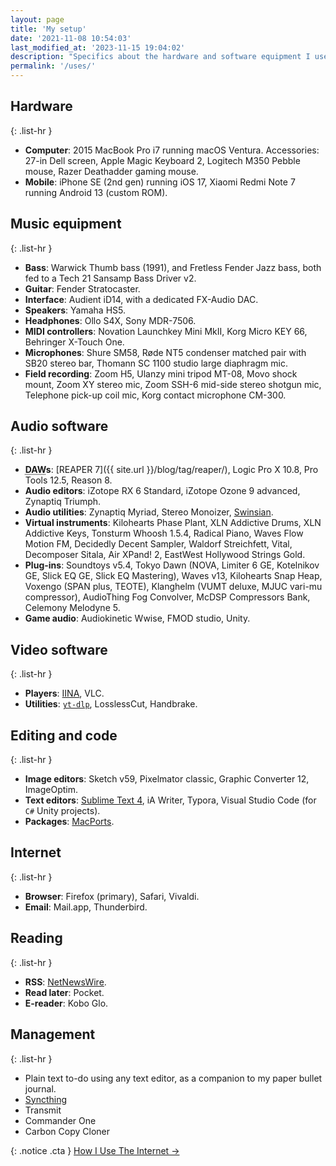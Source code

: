 ```yaml
---
layout: page
title: 'My setup'
date: '2021-11-08 10:54:03'
last_modified_at: '2023-11-15 19:04:02'
description: "Specifics about the hardware and software equipment I use. The page is part of the uses.tech project."
permalink: '/uses/'
---
```

## Hardware

{: .list-hr }
- **Computer**: 2015 MacBook Pro i7 running macOS Ventura. Accessories: 27-in Dell screen, Apple Magic Keyboard 2, Logitech M350 Pebble mouse, Razer Deathadder gaming mouse.
- **Mobile**: iPhone SE (2nd gen) running iOS 17, Xiaomi Redmi Note 7 running Android 13 (custom ROM).

## Music equipment

{: .list-hr }
- **Bass**: Warwick Thumb bass (1991), and Fretless Fender Jazz bass, both fed to a Tech 21 Sansamp Bass Driver v2.
- **Guitar**: Fender Stratocaster.
- **Interface**: Audient iD14, with a dedicated FX-Audio DAC.
- **Speakers**: Yamaha HS5.
- **Headphones**: Ollo S4X, Sony MDR-7506.
- **MIDI controllers**: Novation Launchkey Mini MkII, Korg Micro KEY 66, Behringer X-Touch One.
- **Microphones**: Shure SM58, Røde NT5 condenser matched pair with SB20 stereo bar, Thomann SC 1100 studio large diaphragm mic.
- **Field recording**: Zoom H5, Ulanzy mini tripod MT-08, Movo shock mount, Zoom XY stereo mic, Zoom SSH-6 mid-side stereo shotgun mic, Telephone pick-up coil mic, Korg contact microphone CM-300.

## Audio software

{: .list-hr }
- **<abbr title="Digital Audio Workstation">DAW</abbr>s**: [REAPER 7]({{ site.url }}/blog/tag/reaper/), Logic Pro X 10.8, Pro Tools 12.5, Reason 8.
- **Audio editors**: iZotope RX 6 Standard, iZotope Ozone 9 advanced, Zynaptiq Triumph.
- **Audio utilities**: Zynaptiq Myriad, Stereo Monoizer, [Swinsian](http://www.swinsian.com).
- **Virtual instruments**: Kilohearts Phase Plant, XLN Addictive Drums, XLN Addictive Keys, Tonsturm Whoosh 1.5.4, Radical Piano, Waves Flow Motion FM, Decidedly Decent Sampler, Waldorf Streichfett, Vital, Decomposer Sitala, Air XPand! 2, EastWest Hollywood Strings Gold.
- **Plug-ins**: Soundtoys v5.4, Tokyo Dawn (NOVA, Limiter 6 GE, Kotelnikov GE, Slick EQ GE, Slick EQ Mastering), Waves v13, Kilohearts Snap Heap, Voxengo (SPAN plus, TEOTE), Klanghelm (VUMT deluxe, MJUC vari-mu compressor), AudioThing Fog Convolver, McDSP Compressors Bank, Celemony Melodyne 5.
- **Game audio**: Audiokinetic Wwise, FMOD studio, Unity.

## Video software

{: .list-hr }
- **Players**: [IINA](https://iina.io/), VLC.
- **Utilities**: [`yt-dlp`](https://github.com/yt-dlp/yt-dlp), LosslessCut, Handbrake.

## Editing and code

{: .list-hr }
- **Image editors**: Sketch v59, Pixelmator classic, Graphic Converter 12, ImageOptim.
- **Text editors**: [Sublime Text 4](https://tonsky.me/blog/sublime/), iA Writer, Typora, Visual Studio Code (for `C#` Unity projects).
- **Packages**: [MacPorts](https://ports.macports.org/).

## Internet

{: .list-hr }
- **Browser**: Firefox (primary), Safari, Vivaldi.
- **Email**: Mail.app, Thunderbird.

## Reading

{: .list-hr }
- **RSS**: [NetNewsWire](https://inessential.com/2023/02/20/on_not_taking_money_for_netnewswire).
- **Read later**: Pocket.
- **E-reader**: Kobo Glo.

## Management

{: .list-hr }
- Plain text to-do using any text editor, as a companion to my paper bullet journal.
- [Syncthing](https://syncthing.net/)
- Transmit
- Commander One
- Carbon Copy Cloner

{: .notice .cta }
[How I Use The Internet&nbsp;→](/blog/how-i-use-internet/)